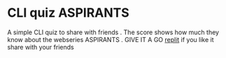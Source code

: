 # CLI quiz ASPIRANTS

A simple CLI quiz to share with friends . The score shows how much they know about the webseries ASPIRANTS .
GIVE IT A GO 
[replit](https://replit.com/@RajulKoshta/neog-firstProgram-quizOnAspirants#index.js?embbed=1&output=1)
 if you like it share with your friends